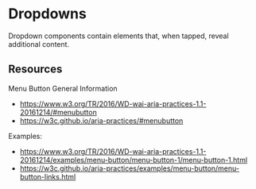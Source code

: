 # Dropdowns

Dropdown components contain elements that, when tapped, reveal additional content.

## Resources

Menu Button General Information

- <https://www.w3.org/TR/2016/WD-wai-aria-practices-1.1-20161214/#menubutton>
- <https://w3c.github.io/aria-practices/#menubutton>

Examples:

- <https://www.w3.org/TR/2016/WD-wai-aria-practices-1.1-20161214/examples/menu-button/menu-button-1/menu-button-1.html>
- <https://w3c.github.io/aria-practices/examples/menu-button/menu-button-links.html>
